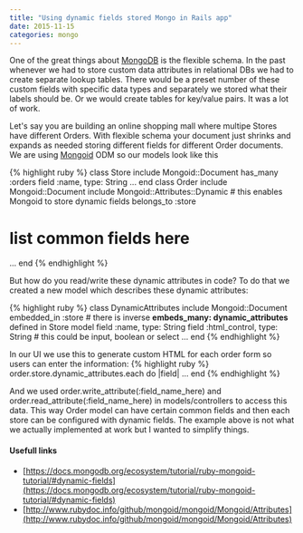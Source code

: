 ```yaml
---
title: "Using dynamic fields stored Mongo in Rails app"
date: 2015-11-15
categories: mongo
---
```


One of the great things about [MongoDB](https://www.mongodb.org/) is the flexible schema.  In the past whenever we had to store custom data attributes in relational DBs we had to create separate lookup tables.  There would be a preset number of these custom fields with specific data types and separately we stored what their labels should be.  Or we would create tables for key/value pairs.  It was a lot of work.  

Let's say you are building an online shopping mall where multipe Stores have different Orders.  With flexible schema your document just shrinks and expands as needed storing different fields for different Order documents.  We are using [Mongoid](https://github.com/mongodb/mongoid) ODM so our models look like this

{% highlight ruby %}
class Store
  include Mongoid::Document
  has_many :orders
  field :name,                  type: String
  ...
end
class Order
  include Mongoid::Document
  include Mongoid::Attributes::Dynamic # this enables Mongoid to store dynamic fields
  belongs_to :store
  # list common fields here
  ...
end
{% endhighlight %}

But how do you read/write these dynamic attributes in code?  To do that we created a new model which describes these dynamic attributes:

{% highlight ruby %}
class DynamicAttributes
  include Mongoid::Document
  embedded_in :store    # there is inverse **embeds_many: dynamic_attributes** defined in Store model
  field :name,                  type: String
  field :html_control,          type: String 		#	this could be input, boolean or select
  ...
end
{% endhighlight %}

In our UI we use this to generate custom HTML for each order form so users can enter the information:
{% highlight ruby %}
order.store.dynamic_attributes.each do |field|
  ...
end
{% endhighlight %}

And we used order.write_attribute(:field_name_here) and order.read_attribute(:field_name_here) in models/controllers to access this data.  This way Order model can have certain common fields and then each store can be configured with dynamic fields.  The example above is not what we actually implemented at work but I wanted to simplify things.  

#### Usefull links
* [https://docs.mongodb.org/ecosystem/tutorial/ruby-mongoid-tutorial/#dynamic-fields](https://docs.mongodb.org/ecosystem/tutorial/ruby-mongoid-tutorial/#dynamic-fields)
* [http://www.rubydoc.info/github/mongoid/mongoid/Mongoid/Attributes](http://www.rubydoc.info/github/mongoid/mongoid/Mongoid/Attributes)
